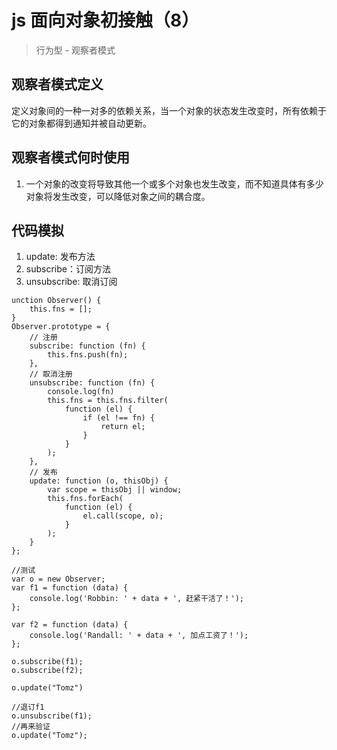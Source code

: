 # js 面向对象初接触（8）
> 行为型 - 观察者模式

## 观察者模式定义
定义对象间的一种一对多的依赖关系，当一个对象的状态发生改变时，所有依赖于它的对象都得到通知并被自动更新。

## 观察者模式何时使用
1. 一个对象的改变将导致其他一个或多个对象也发生改变，而不知道具体有多少对象将发生改变，可以降低对象之间的耦合度。


## 代码模拟
1. update: 发布方法
2. subscribe：订阅方法
3. unsubscribe: 取消订阅
```
unction Observer() {
    this.fns = [];
}
Observer.prototype = {
    // 注册
    subscribe: function (fn) {
        this.fns.push(fn);
    },
    // 取消注册
    unsubscribe: function (fn) {
        console.log(fn)
        this.fns = this.fns.filter(
            function (el) {
                if (el !== fn) {
                    return el;
                }
            }
        );
    },
    // 发布
    update: function (o, thisObj) {
        var scope = thisObj || window;
        this.fns.forEach(
            function (el) {
                el.call(scope, o);
            }
        );
    }
};

//测试
var o = new Observer;
var f1 = function (data) {
    console.log('Robbin: ' + data + ', 赶紧干活了！');
};

var f2 = function (data) {
    console.log('Randall: ' + data + ', 加点工资了！');
};

o.subscribe(f1);
o.subscribe(f2);

o.update("Tomz")

//退订f1
o.unsubscribe(f1);
//再来验证
o.update("Tomz");
```